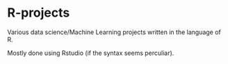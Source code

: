# R-projects
Various data science/Machine Learning projects written in the language of R.

Mostly done using Rstudio (if the syntax seems perculiar).
